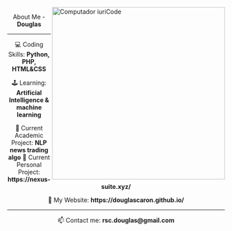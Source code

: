 

<img src="https://raw.githubusercontent.com/vikingww2/vikingww2/main/computer-illustration.png" min-width="400px" max-width="400px" width="400px" align="right" alt="Computador iuriCode">

<p align="center">
  About Me - <strong>Douglas</strong>
</p>

---

<p align="center">
  💻 Coding Skills: <strong>Python, PHP, HTML&CSS</strong>
</p>

<p align="center">
 🕹️ Learning: <strong>Artificial Intelligence & machine learning</strong>
</p>

<p align="center">
  💼 Current Academic Project: <strong>NLP news trading algo</strong>
  🎈 Current Personal Project: <strong>https://nexus-suite.xyz/</strong>
</p>

<p align="center">
  🔗 My Website: <strong>https://douglascaron.github.io/</strong>
</p>

 ---
 
<p align="center">
  📫 Contact me: <strong>rsc.douglas@gmail.com</strong><br>
</p>

<p><img align="left" src="https://github-readme-stats.vercel.app/api/top-langs?username=vikingww2&show_icons=true&locale=en&layout=compact" alt="viking/></p>

